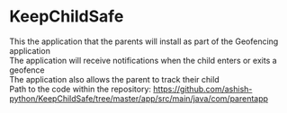 # KeepChildSafe
This the application that the parents will install as part of the Geofencing application\
The application will receive notifications when the child enters or exits a geofence\
The application also allows the parent to track their child\
Path to the code within the repository: https://github.com/ashish-python/KeepChildSafe/tree/master/app/src/main/java/com/parentapp
